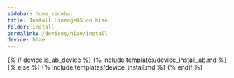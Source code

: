 ```yaml
---
sidebar: home_sidebar
title: Install LineageOS on hiae
folder: install
permalink: /devices/hiae/install
device: hiae
---
```

{% if device.is_ab_device %}
{% include templates/device_install_ab.md %}
{% else %}
{% include templates/device_install.md %}
{% endif %}
